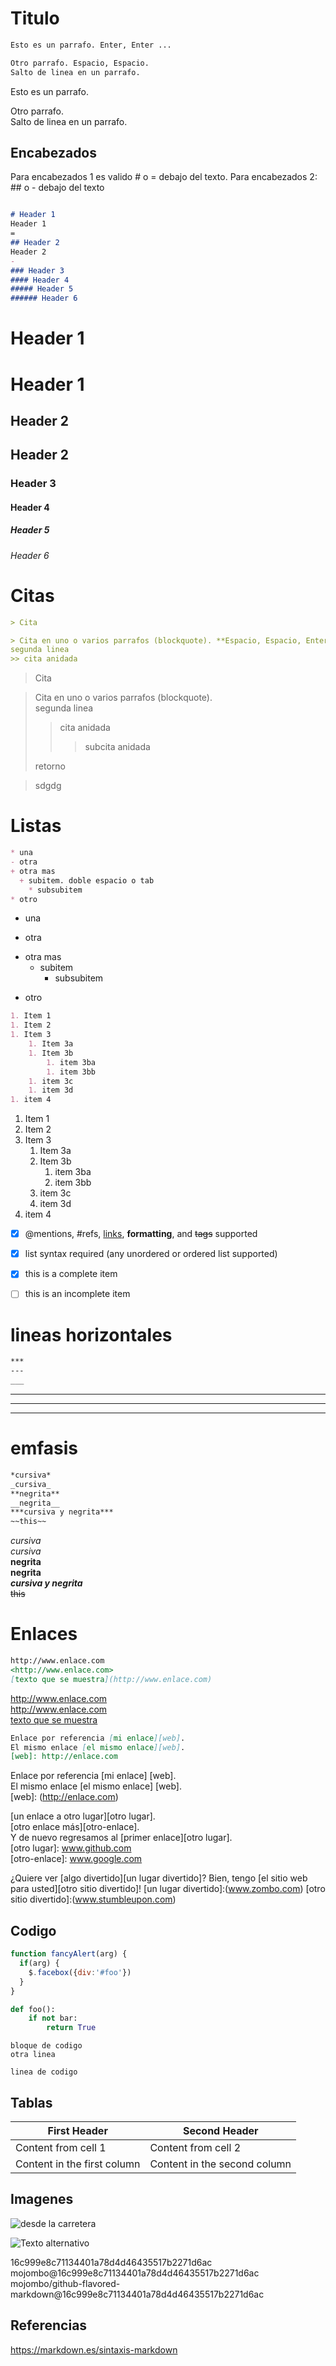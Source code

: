 Titulo 
===
````markdown
Esto es un parrafo. Enter, Enter ...

Otro parrafo. Espacio, Espacio.  
Salto de linea en un parrafo.  
````
Esto es un parrafo.  

Otro parrafo.  
Salto de linea en un parrafo.   


## Encabezados
Para encabezados 1 es valido # o = debajo del texto. Para encabezados 2: ## o - debajo del texto
````markdown

# Header 1  
Header 1
=
## Header 2
Header 2
- 
### Header 3
#### Header 4
##### Header 5 
###### Header 6 
````
# Header 1  
Header 1
=
## Header 2
Header 2
- 
### Header 3
#### Header 4
##### Header 5 
###### Header 6 

# Citas
````markdown
> Cita  

> Cita en uno o varios parrafos (blockquote). **Espacio, Espacio, Enter**  
segunda linea
>> cita anidada  
````
> Cita  

> Cita en uno o varios parrafos (blockquote).  
segunda linea
>> cita anidada
>>> subcita anidada
>
> retorno

>sdgdg
# Listas
````markdown
* una 
- otra
+ otra mas
  + subitem. doble espacio o tab
    * subsubitem
* otro 
````
* una 
- otra
+ otra mas
  + subitem  
    * subsubitem
* otro 
```markdown
1. Item 1  
1. Item 2  
1. Item 3  
    1. Item 3a  
    1. Item 3b  
        1. item 3ba  
        1. item 3bb  
    1. item 3c 
    1. item 3d  
1. item 4
````
1. Item 1  
1. Item 2  
1. Item 3  
    1. Item 3a  
    1. Item 3b  
        1. item 3ba  
        1. item 3bb  
    1. item 3c 
    1. item 3d  
1. item 4

- [x] @mentions, #refs, [links](), **formatting**, and <del>tags</del> supported
- [x] list syntax required (any unordered or ordered list supported)
- [x] this is a complete item
- [ ] this is an incomplete item




# lineas horizontales
````markdown
***
---
___

````
***
---
___


# emfasis   
````markdown
*cursiva*  
_cursiva_  
**negrita**  
__negrita__  
***cursiva y negrita***  
~~this~~ 
````
*cursiva*  
_cursiva_  
**negrita**  
__negrita__  
***cursiva y negrita***  
~~this~~ 

# Enlaces  
````markdown
http://www.enlace.com  
<http://www.enlace.com>  
[texto que se muestra](http://www.enlace.com)  

````
http://www.enlace.com  
<http://www.enlace.com>  
[texto que se muestra](http://www.enlace.com)  

````markdown
Enlace por referencia [mi enlace][web]. 
El mismo enlace [el mismo enlace][web].
[web]: http://enlace.com
````
Enlace por referencia [mi enlace] [web].  
El mismo enlace [el mismo enlace] [web].  
[web]: (http://enlace.com)  

[un enlace a otro lugar][otro lugar].  
[otro enlace más][otro-enlace].  
Y de nuevo regresamos al [primer enlace][otro lugar].  
[otro lugar]: www.github.com  
[otro-enlace]: www.google.com  

¿Quiere ver [algo divertido][un lugar divertido]?
Bien, tengo [el sitio web para usted][otro sitio divertido]!
[un lugar divertido]:(www.zombo.com)
[otro sitio divertido]:(www.stumbleupon.com)


## Codigo
```javascript
function fancyAlert(arg) {
  if(arg) {
    $.facebox({div:'#foo'})
  }
}
```
```python
def foo():
    if not bar:
        return True
````
````
bloque de codigo
otra linea
````
``linea de codigo``
## Tablas
First Header | Second Header
------------ | -------------
Content from cell 1 | Content from cell 2
Content in the first column | Content in the second column
## Imagenes  
![desde la carretera](https://lh3.googleusercontent.com/EL6Wful2E1AmqAQKZ_nd15APIkvZCOvl-5P8Keqv55fhjj-QkkeZNCmomqqAnlUs8MiQiW-AGK5Gmx2D70OjnY-ZV4Eqx5Ns6GuA5xwDF97Nh8eiOj3QmDiyaKCPli9bxYHETrFbeirhFRcCJOWAFzFW7WcY86gI0JbD8Y8_7J_tOxRXTh25fFL8vZ-DZaGhE53OzroJn2SiRc3z26QufMpwn4PRvCGgrQUH93Kb8ozllsPTTsEh_vFWxxHJpWcyboku28OSpdNtWe28E1qJcq4v_jNGjEgODoVPWMafnWhX2j6Mqjs0C_9Tpew7R0TYnCLhLZQnVvme-QyJPcB4cwoXeiGVMrXOwq8QbgAmzuRehaFg0-cjVwaygP4zb3DRWQGMOAgMC1CdQ0BTgNYvHqaD4T373XyBwtsY3-X12ZilW9_vz8EkJGbvb8CNgWnvJ4DbUN96CUZdknsJuN63lOi1e3dl-H27NvPhh9PqobchKnCHYLZxsWTFqamoYrs-2xY-KTELqhqEV2KdhiyxxMTJBh8Xvm2ieaPOnTADC8cmE766LSSByAyraNjsD1MeL8eZMGJl5DS_c0WZBs4qspBc4cBujU4ySmvNDUjg0D1qUngBCNYf2k4La3U_TAS94CXAlTAvxeJ3_IJFbWk0Uuyj1-2oJZ_5o8dAPPFii6js3bTX_WdIdBAZ0LLxng=w1168-h657-no?authuser=0)
 
![Texto alternativo](https://lh3.googleusercontent.com/ix1j1FZZKZr8s5VHkf6x0cPeWnJ03lHBdR7pvZx-SkFUKWkloy11mGu-qPCBgCz01rpO05gQt7Ejcc4_TbUmtM-5TgA013VpeBYJFl5E7R6SLrvQLrcb64qXsVHtj9yB5x3-UsvjpJ1916r4XubpXNQQPMTHZXm80ayJsnsZ4UF-HryH8058ZRyfqcUqnLn_vvV8snuQgmV5kzxivHrvT5Jp5hQv4X5SgXlmNoE5Y5UOBk1fcFxbtpGwrzVwXzrEqBi1AlcLexTJvqR8sOxHSyH6EXBAe6ooWi5vJAo6XsOnGlIPaSjmlnt4dHGVbTJailFzZ6_SrpGqu7Py1-bhQlx7OkNp5Fz2dynFm_QUamijBZQQNB_LkHs-RNyLydHJO8kF-qOiHLL-sUJnDGkOjyMFMCZxGMuP7Q7ihDzzmoP480CBEb6FIkaz4gZBEs4Xc3S56lYh7BdeS5OjMmLvvK-P9ChtAFXWfCVcqy_nz8C4Ko2Enq_AIF5s303DaX72CVlH0_kkVKiXPbw33jvHPd_y5bRy3gDy60q_d5SnTZPDl015w_89-3p9efDpUsCgaec0OQgomD2UnIFmVleOXoS_QTZ5l9PEuRcrZFipcHj38dAhUR3w-GbKDuQSJgtT15tyseBQhs-rAPXZCu8ad4FmhOjys9gf50XH8JKaPp-2MtrqJiSutUGOs5HUKg=w1168-h657-no?authuser=0)

16c999e8c71134401a78d4d46435517b2271d6ac  
mojombo@16c999e8c71134401a78d4d46435517b2271d6ac  
mojombo/github-flavored-markdown@16c999e8c71134401a78d4d46435517b2271d6ac  

## Referencias
https://markdown.es/sintaxis-markdown
   
